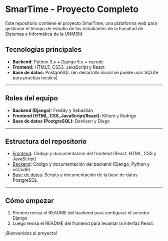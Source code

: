 # SmarTime - Proyecto Completo

Este repositorio contiene el proyecto SmarTime, una plataforma web para gestionar el tiempo de estudio de los estudiantes de la Facultad de Sistemas e Informática de la UNMSM.

## Tecnologías principales

- **Backend:** Python 3.x + Django 5.x + vscode
- **Frontend:** HTML5, CSS3, JavaScript y React
- **Base de datos:** PostgreSQL (en desarrollo inicial se puede usar SQLite para pruebas locales)

---

## Roles del equipo

- **Backend (Django):** Freddy y Sebastián
- **Frontend (HTML, CSS, JavaScript/React):** Kiltom y Rodrigo
- **Base de datos (PostgreSQL):** Denilson y Diego

---


## Estructura del repositorio

- [Frontend](./frontend/README.md): Código y documentación del frontend (React, HTML, CSS y JavaScript)
- [Backend](./backend/README.md): Código y documentación del backend (Django, Python y vsCode)
- [Base de datos](./database/): Scripts y documentación de la base de datos PostgreSQL.

---

## Cómo empezar

1. Primero revisa el README del backend para configurar el servidor Django.  
2. Luego revisa el README del frontend para levantar la interfaz React.


¡Bienvenidos al proyecto!
